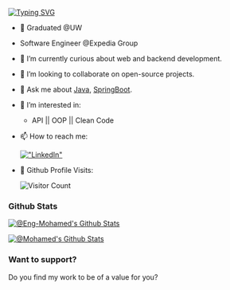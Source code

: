 [![Typing SVG](https://readme-typing-svg.herokuapp.com?font=Fira+Code&pause=1000&width=435&lines=Hi%2C+I+am+%40Eng-Mohamed-Gas+%F0%9F%91%8B)](https://git.io/typing-svg)


- 🔭 Graduated @UW
- Software Engineer @Expedia Group
- 🌱 I’m currently curious about web and backend development.
- 👯 I’m looking to collaborate on open-source projects.
- 💬 Ask me about [Java](https://www.java.com/en/), [SpringBoot](https://spring.io/).
- 👀 I’m interested in: 
   * API || OOP || Clean Code
   
- 📫 How to reach me:

 
  [!["LinkedIn"](https://img.shields.io/badge/LinkedIn-blue?style=flat&logo=linkedin&labelColor=blue)](https://www.linkedin.com/in/mohamedgas/)
  
- 👀 Github Profile Visits: 

  ![Visitor Count](https://profile-counter.glitch.me/mohamedgas/count.svg)
 

### Github Stats

[![@Eng-Mohamed's Github Stats](https://github-readme-stats.vercel.app/api?username=mohamedgas&count_private=true&theme=default&show_icons=true&&title_color=fff&icon_color=79ff97&text_color=9f9f9f&bg_color=151515)](https://github.com/mohamedgas)

[![@Mohamed's Github Stats](https://github-profile-summary-cards.vercel.app/api/cards/profile-details?username=mohamedgas&theme=vue)](https://github.com/mohamedgas)

### Want to support?
 
Do you find my work to be of a value for you?

